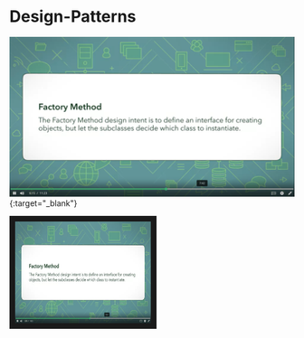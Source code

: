 # Design-Patterns
[![IMAGE ALT TEXT HERE](https://github.com/mohamad3li/Design-Patterns/raw/master/FactoryMethod/Shots/Factory%20Method%20(1).png)](https://docs.google.com/presentation/d/e/2PACX-1vQO_bP4oHXrVuUdjbj3pnrtPhksmtBOA6jqMJLJwLErW3TIGQ8frpy6Bb-xtWttmf6BEEOfr8Xqc4wT/pub?start=false&loop=false&delayms=3000){:target="_blank"}

<a href="https://docs.google.com/presentation/d/e/2PACX-1vQO_bP4oHXrVuUdjbj3pnrtPhksmtBOA6jqMJLJwLErW3TIGQ8frpy6Bb-xtWttmf6BEEOfr8Xqc4wT/pub?start=false&loop=false&delayms=3000" target="_blank"><img src="https://github.com/mohamad3li/Design-Patterns/raw/master/FactoryMethod/Shots/Factory%20Method%20(1).png" 
alt="IMAGE ALT TEXT HERE" width="240" height="180" border="10" /></a>
